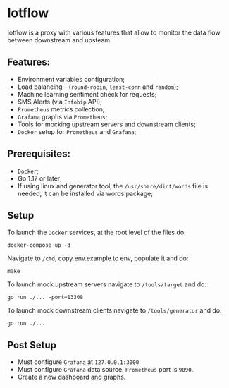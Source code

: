 # Iotflow

Iotflow is a proxy with various features that allow to monitor the data flow between downstream and upsteam.

## Features:

- Environment variables configuration;
- Load balancing - (`round-robin`, `least-conn` and `random`);
- Machine learning sentiment check for requests;
- SMS Alerts (via `Infobip` API);
- `Prometheus` metrics collection;
- `Grafana` graphs via `Prometheus`;
- Tools for mocking upstream servers and downstream clients;
- `Docker` setup for `Prometheus` and `Grafana`;

## Prerequisites:

- `Docker`;
- Go 1.17 or later;
- If using linux and generator tool, the `/usr/share/dict/words` file is needed, it can be installed via words package;

## Setup

To launch the `Docker` services, at the root level of the files do:
```
docker-compose up -d
```

Navigate to `/cmd`, copy env.example to env, populate it and do:
```
make
```

To launch mock upstream servers navigate to `/tools/target` and do:
```
go run ./... -port=13308
```

To launch mock downstream clients navigate to `/tools/generator` and do:
```
go run ./...
```

## Post Setup

- Must configure `Grafana` at `127.0.0.1:3000`
- Must configure `Grafana` data source. `Prometheus` port is `9090`.
- Create a new dashboard and graphs.
